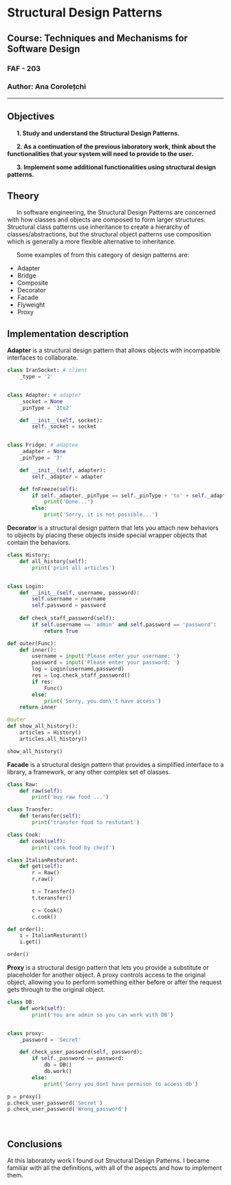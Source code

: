 # Structural Design Patterns

## Course: Techniques and Mechanisms for Software Design

### FAF - 203

### Author: Ana Corolețchi

----

## Objectives

&ensp; &ensp; __1. Study and understand the Structural Design Patterns.__

&ensp; &ensp; __2. As a continuation of the previous laboratory work, think about the functionalities that your system will need to provide to the user.__

&ensp; &ensp; __3. Implement some additional functionalities using structural design patterns.__

## Theory

&ensp; &ensp; In software engineering, the Structural Design Patterns are concerned with how classes and objects are composed to form larger structures. Structural class patterns use inheritance to create a hierarchy of classes/abstractions, but the structural object patterns use composition which is generally a more flexible alternative to inheritance.

&ensp; &ensp; Some examples of from this category of design patterns are:

* Adapter
* Bridge
* Composite
* Decorator
* Facade
* Flyweight
* Proxy

## Implementation description

__Adapter__ is a structural design pattern that allows objects with incompatible interfaces to collaborate.

```python
class IranSocket: # client
    _type = '2'


class Adapter: # adapter
    _socket = None
    _pinType = '3to2'

    def __init__(self, socket):
        self._socket = socket


class Fridge: # adaptee
    _adapter = None
    _pinType = '3'

    def __init__(self, adapter):
        self._adapter = adapter

    def fnFreeze(self):
        if self._adapter._pinType == self._pinType + 'to' + self._adapter._socket._type:
            print('Done...')
        else:
            print('Sorry, it is not possible...')

```

__Decorator__ is a structural design pattern that lets you attach new behaviors to objects by placing these objects inside special wrapper objects that contain the behaviors.

```python
class History:
    def all_history(self):
        print('print all articles')


class Login:
    def __init__(self, username, password):
        self.username = username
        self.password = password
    
    def check_staff_password(self):
        if self.username == 'admin' and self.password == 'password':
            return True

def outer(Func):
    def inner():
        username = input('Please enter your username: ')
        password = input('Please enter your password: ')
        log = Login(username,password)
        res = log.check_staff_password()
        if res:
            Func()
        else:
            print('Sorry, you don\'t have access')
    return inner

@outer
def show_all_history():
    articles = History()
    articles.all_history()

show_all_history()
```

__Facade__ is a structural design pattern that provides a simplified interface to a library, a framework, or any other complex set of classes.

```python
class Raw:
    def raw(self):
        print('buy raw food ...')

class Transfer:
    def teransfer(self):
        print('transfer food to restutant')

class Cook:
    def cook(self):
        print('cook food by cheif')

class ItalianResturant:
    def get(self):
        r = Raw()
        r.raw()

        t = Transfer()
        t.teransfer()

        c = Cook()
        c.cook()

def order():
    i = ItalianResturant()
    i.get()

order()
```

__Proxy__ is a structural design pattern that lets you provide a substitute or placeholder for another object. A proxy controls access to the original object, allowing you to perform something either before or after the request gets through to the original object.

```python
class DB:
    def work(self):
        print('You are admin so you can work with DB')


class proxy:
    _password = 'Secret'

    def check_user_password(self, password):
        if self._password == password:
            db = DB()
            db.work()
        else:
            print('Sorry you dont have permison to access db')

p = proxy()
p.check_user_password('Secret')
p.check_user_password('Wrong_password')
```

</br>

## Conclusions

At this laboratoty work I found out Structural Design Patterns. I became familiar with all the definitions, with all of the aspects and how to implement them.
